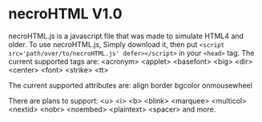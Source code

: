 # necroHTML V1.0
necroHTML.js is a javascript file that was made to simulate HTML4 and older.
To use necroHTML.js, Simply download it, then put `<script src='path/over/to/necroHTML.js' defer></script>` in your `<head>` tag.
The current supported tags are:
&lt;acronym&gt;
&lt;applet&gt;
&lt;basefont&gt;
&lt;big&gt;
&lt;dir&gt;
&lt;center&gt;
&lt;font&gt;
&lt;strike&gt;
&lt;tt&gt;

The current supported attributes are:
align
border
bgcolor
onmousewheel

There are plans to support:
&lt;u&gt;
&lt;i&gt;
&lt;b&gt;
&lt;blink&gt;
&lt;marquee&gt;
&lt;multicol&gt;
&lt;nextid&gt;
&lt;nobr&gt;
&lt;noembed&gt;
&lt;plaintext&gt;
&lt;spacer&gt;
and more.
